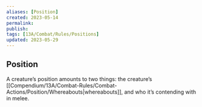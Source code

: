 ```yaml
---
aliases: [Position]
created: 2023-05-14
permalink: 
publish: 
tags: [13A/Combat/Rules/Positions]
updated: 2023-05-29
---
```


## Position

A creature’s position amounts to two things: the creature’s [[Compendium/13A/Combat-Rules/Combat-Actions/Position/Whereabouts|whereabouts]], and who it’s contending with in melee.











